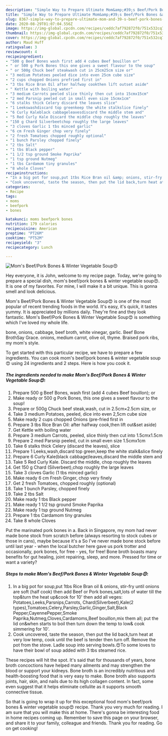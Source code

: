 ```yaml
---
description: "Simple Way to Prepare Ultimate Mom&amp;#39;s Beef/Pork Bones &amp;amp; Winter Vegetable Soup😍"
title: "Simple Way to Prepare Ultimate Mom&amp;#39;s Beef/Pork Bones &amp;amp; Winter Vegetable Soup😍"
slug: 8367-simple-way-to-prepare-ultimate-mom-and-39-s-beef-pork-bones-and-amp-winter-vegetable-soup
date: 2020-08-29T01:07:04.556Z
image: https://img-global.cpcdn.com/recipes/ceddc7af792872f0/751x532cq70/moms-beefpork-bones-winter-vegetable-soup😍-recipe-main-photo.jpg
thumbnail: https://img-global.cpcdn.com/recipes/ceddc7af792872f0/751x532cq70/moms-beefpork-bones-winter-vegetable-soup😍-recipe-main-photo.jpg
cover: https://img-global.cpcdn.com/recipes/ceddc7af792872f0/751x532cq70/moms-beefpork-bones-winter-vegetable-soup😍-recipe-main-photo.jpg
author: Maud Huff
ratingvalue: 3
reviewcount: 4
recipeingredient:
- "500 g Beef Bones wash first add 4 cubes Beef bouillon or"
- " or 500 g Pork Bones this one gives a sweet flavour to the soup"
- " or 500g Chuck beef steakwash cut in 25cm25cm size or"
- "3 medium Potatoes peeled dice into even 25cm cube size"
- "2 cups chopped Onions prefried first in"
- "3 tbs Rice Bran Oil after halfway cookthen lift outset aside"
- " Kettle with boiling water"
- "3 medium Carrots peeled slice thinly then cut into 15cmx15cm"
- "2 med Parsnip peeled cut in small even size 15cmx1cm"
- "6 stalks thick Celery discard the leaves slice"
- "1 Leekswashdiscard top greenkeep the white stalkslice finely"
- "6 Curly Kaleblack cabbageleavesdiscard the middle stem and"
- "5 Red Curly Kale Discard the middle chop roughly the leaves"
- "150 g Chard Silverbeetchop roughly the large leaves"
- "3 cloves Garlic 1 tbs minced garlic"
- "6 cm Fresh Ginger chop very finely"
- "2 fresh Tomatoes chopped roughly optional"
- "1 bunch Parsley chopped finely"
- "2 tbs Salt"
- "1 tbs Black pepper"
- "1 1/2 tsp ground Smoke Paprika"
- "1 tsp ground Nutmeg"
- "1 tbs Cardamom tiny granules"
- "8 whole Cloves"
recipeinstructions:
- "In a big pot for soup,put 1tbs Rice Bran oil &amp; onions, stir-fry until onions are soft (half cook) then add Beef or Pork bones,salt,lots of water till the top&amp;turn the heat up&amp;cook for 10&#39; then add all veges: Potatoes,Leeks,Parsnips,Carrots, Chard(Silverbeet),Kale(2 types),Tomatoes,Celery,Parsley,Garlic,Ginger,Salt,Black Pepper,CayennePepper,Smoke Paprika,Nutmeg,Cloves,Cardamoms,Beef bouillon,mix them all; put the lid on&amp;when starts to boil then turn down the temp to low&amp; cook simmering for 10&#39;."
- "Cook uncovered, taste the season, then put the lid back,turn heat at very low temp, cook until the beef is tender then turn off. Remove the pot from the stove. Ladle soup into serving bowls.😍To some loves to have their bowl of soup added with 3 tbs steamed rice."
categories:
- Recipe
tags:
- moms
- beefpork
- bones

katakunci: moms beefpork bones 
nutrition: 179 calories
recipecuisine: American
preptime: "PT26M"
cooktime: "PT52M"
recipeyield: "3"
recipecategory: Lunch

---
```



![Mom&#39;s Beef/Pork Bones &amp; Winter Vegetable Soup😍](https://img-global.cpcdn.com/recipes/ceddc7af792872f0/751x532cq70/moms-beefpork-bones-winter-vegetable-soup😍-recipe-main-photo.jpg)

Hey everyone, it is John, welcome to my recipe page. Today, we're going to prepare a special dish, mom&#39;s beef/pork bones &amp; winter vegetable soup😍. It is one of my favorites. For mine, I will make it a bit unique. This is gonna smell and look delicious.

Mom&#39;s Beef/Pork Bones &amp; Winter Vegetable Soup😍 is one of the most popular of recent trending foods in the world. It's easy, it's quick, it tastes yummy. It is appreciated by millions daily. They're fine and they look fantastic. Mom&#39;s Beef/Pork Bones &amp; Winter Vegetable Soup😍 is something which I've loved my whole life.

bone, onions, cabbage, beef broth, white vinegar, garlic. Beef Bone BrothSay Grace. onions, medium carrot, olive oil, thyme. Braised pork ribs, my mom&#39;s style.


To get started with this particular recipe, we have to prepare a few ingredients. You can cook mom&#39;s beef/pork bones &amp; winter vegetable soup😍 using 24 ingredients and 2 steps. Here is how you cook it.

<!--inarticleads1-->

##### The ingredients needed to make Mom&#39;s Beef/Pork Bones &amp; Winter Vegetable Soup😍:

1. Prepare 500 g Beef Bones, wash first (add 4 cubes Beef bouillon); or
1. Make ready  or 500 g Pork Bones, this one gives a sweet flavour to the soup!
1. Prepare  or 500g Chuck beef steak,wash, cut in 2.5cm×2.5cm size, or
1. Take 3 medium Potatoes, peeled, dice into even 2,5cm cube size
1. Make ready 2 cups chopped Onions (pre-fried first in
1. Prepare 3 tbs Rice Bran Oil: after halfway cook,then lift out&amp;set aside)
1. Get  Kettle with boiling water
1. Prepare 3 medium Carrots, peeled, slice thinly then cut into 1.5cmx1.5cm
1. Prepare 2 med Parsnip peeled, cut in small even size 1.5cmx1cm
1. Take 6 stalks thick Celery (discard the leaves), slice
1. Prepare 1 Leeks,wash,discard top green,keep the white stalk&amp;slice finely
1. Prepare 6 Curly Kale(black cabbage)leaves,discard the middle stem and
1. Take 5 Red Curly Kale. Discard the middle, chop roughly the leaves
1. Get 150 g Chard (Silverbeet),chop roughly the large leaves
1. Take 3 cloves Garlic (1 tbs minced garlic)
1. Make ready 6 cm Fresh Ginger, chop very finely
1. Get 2 fresh Tomatoes, chopped roughly (optional)
1. Take 1 bunch Parsley, chopped finely
1. Take 2 tbs Salt
1. Make ready 1 tbs Black pepper
1. Make ready 1 1/2 tsp ground Smoke Paprika
1. Make ready 1 tsp ground Nutmeg
1. Prepare 1 tbs Cardamom tiny granules
1. Take 8 whole Cloves


Put the marinated pork bones in a. Back in Singapore, my mom had never made bone stock from scratch before (always resorting to stock cubes or those in cans), maybe because it&#39;s a So I&#39;ve never made bone stock before until last year - when the local butcher here gave us pork trotter and occasionally, pork bones, for free - yes, for free! Bone broth boasts many benefits for gut healing, joint repairing, sleep, and more. Pressed for time or want a variety? 

<!--inarticleads2-->

##### Steps to make Mom&#39;s Beef/Pork Bones &amp; Winter Vegetable Soup😍:

1. In a big pot for soup,put 1tbs Rice Bran oil &amp; onions, stir-fry until onions are soft (half cook) then add Beef or Pork bones,salt,lots of water till the top&amp;turn the heat up&amp;cook for 10&#39; then add all veges: Potatoes,Leeks,Parsnips,Carrots, Chard(Silverbeet),Kale(2 types),Tomatoes,Celery,Parsley,Garlic,Ginger,Salt,Black Pepper,CayennePepper,Smoke Paprika,Nutmeg,Cloves,Cardamoms,Beef bouillon,mix them all; put the lid on&amp;when starts to boil then turn down the temp to low&amp; cook simmering for 10&#39;.
1. Cook uncovered, taste the season, then put the lid back,turn heat at very low temp, cook until the beef is tender then turn off. Remove the pot from the stove. Ladle soup into serving bowls.😍To some loves to have their bowl of soup added with 3 tbs steamed rice.


These recipes will hit the spot. It&#39;s said that for thousands of years, bone broth concoctions have helped many ailments and may strengthen the blood or support your kidneys. Bone broth is an incredibly nutritious and health-boosting food that is very easy to make. Bone broth also supports joints, hair, skin, and nails due to its high collagen content. In fact, some even suggest that it helps eliminate cellulite as it supports smooth connective tissue. 

So that is going to wrap it up for this exceptional food mom&#39;s beef/pork bones &amp; winter vegetable soup😍 recipe. Thank you very much for reading. I am sure that you will make this at home. There's gonna be interesting food in home recipes coming up. Remember to save this page on your browser, and share it to your family, colleague and friends. Thank you for reading. Go on get cooking!
